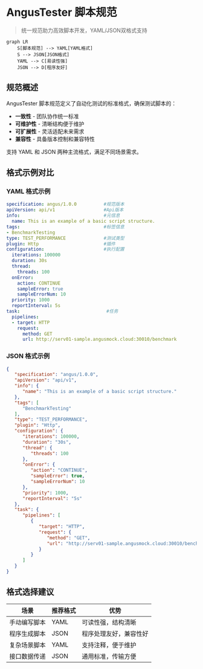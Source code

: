 # AngusTester 脚本规范

> 统一规范助力高效脚本开发，YAML/JSON双格式支持

```mermaid  
graph LR  
    S[脚本规范] --> YAML[YAML格式]  
    S --> JSON[JSON格式]  
    YAML --> C[易读性强]  
    JSON --> D[程序友好]  
```

## 规范概述
AngusTester 脚本规范定义了自动化测试的标准格式，确保测试脚本的：  
- **一致性** - 团队协作统一标准  
- **可维护性** - 清晰结构便于维护  
- **可扩展性** - 灵活适配未来需求
- **兼容性** - 具备版本控制和兼容特性

支持 YAML 和 JSON 两种主流格式，满足不同场景需求。

## 格式示例对比

### YAML 格式示例
```yaml
specification: angus/1.0.0          #规范版本
apiVersion: api/v1                  #Api版本
info:                               #元信息
  name: This is an example of a basic script structure.
tags:                               #标签信息
- BenchmarkTesting
type: TEST_PERFORMANCE              #测试类型
plugin: Http                        #插件
configuration:                      #执行配置
  iterations: 100000
  duration: 30s
  thread:
    threads: 100
  onError:
    action: CONTINUE
    sampleError: true
    sampleErrorNum: 10
  priority: 1000
  reportInterval: 5s
task:                                #任务
  pipelines:
  - target: HTTP
    request:
      method: GET
      url: http://serv01-sample.angusmock.cloud:30010/benchmark
```

### JSON 格式示例
```json
{
   "specification": "angus/1.0.0",
   "apiVersion": "api/v1",
   "info": {
      "name": "This is an example of a basic script structure."
   },
   "tags": [
      "BenchmarkTesting"
   ],
   "type": "TEST_PERFORMANCE",
   "plugin": "Http",
   "configuration": {
      "iterations": 100000,
      "duration": "30s",
      "thread": {
         "threads": 100
      },
      "onError": {
         "action": "CONTINUE",
         "sampleError": true,
         "sampleErrorNum": 10
      },
      "priority": 1000,
      "reportInterval": "5s"
   },
   "task": {
      "pipelines": [
         {
            "target": "HTTP",
            "request": {
               "method": "GET",
               "url": "http://serv01-sample.angusmock.cloud:30010/benchmark"
            }
         }
      ]
   }
}
```

## 格式选择建议

| 场景 | 推荐格式 | 优势 |  
|------|----------|------|  
| 手动编写脚本 | YAML | 可读性强，结构清晰 |  
| 程序生成脚本 | JSON | 程序处理友好，兼容性好 |  
| 复杂场景脚本 | YAML | 支持注释，便于维护 |  
| 接口数据传递 | JSON | 通用标准，传输方便 |  

